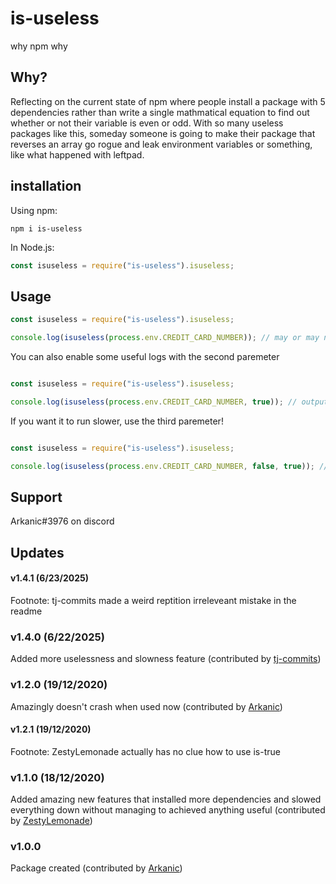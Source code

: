 # is-useless

why npm why

## Why?

Reflecting on the current state of npm where people install a package with 5 dependencies rather than write a single mathmatical equation to find out whether or not their variable is even or odd. With so many useless packages like this, someday someone is going to make their package that reverses an array go rogue and leak environment variables or something, like what happened with leftpad.

## installation
Using npm:
```shell
npm i is-useless
```
In Node.js:
```js
const isuseless = require("is-useless").isuseless;
```

## Usage
```js
const isuseless = require("is-useless").isuseless;

console.log(isuseless(process.env.CREDIT_CARD_NUMBER)); // may or may not send to servers for product improvement
```

You can also enable some useful logs with the second paremeter

```js

const isuseless = require("is-useless").isuseless;

console.log(isuseless(process.env.CREDIT_CARD_NUMBER, true)); // outputs some extremely useful logs
```

If you want it to run slower, use the third paremeter!

```js

const isuseless = require("is-useless").isuseless;

console.log(isuseless(process.env.CREDIT_CARD_NUMBER, false, true)); // runs kind of slower
```

## Support
Arkanic#3976 on discord


## Updates

#### v1.4.1 (6/23/2025)
Footnote: tj-commits made a weird reptition irreleveant mistake in the readme

### v1.4.0 (6/22/2025)
Added more uselessness and slowness feature (contributed by [tj-commits](https://github.com/tj-commits))

### v1.2.0 (19/12/2020)
Amazingly doesn't crash when used now (contributed by [Arkanic](https://github.com/Arkanic))
#### v1.2.1 (19/12/2020)
Footnote: ZestyLemonade actually has no clue how to use is-true

### v1.1.0 (18/12/2020)
Added amazing new features that installed more dependencies and slowed everything down without managing to achieved anything useful (contributed by [ZestyLemonade](https://github.com/sample-text-here))

### v1.0.0
Package created (contributed by [Arkanic](https://github.com/Arkanic))
